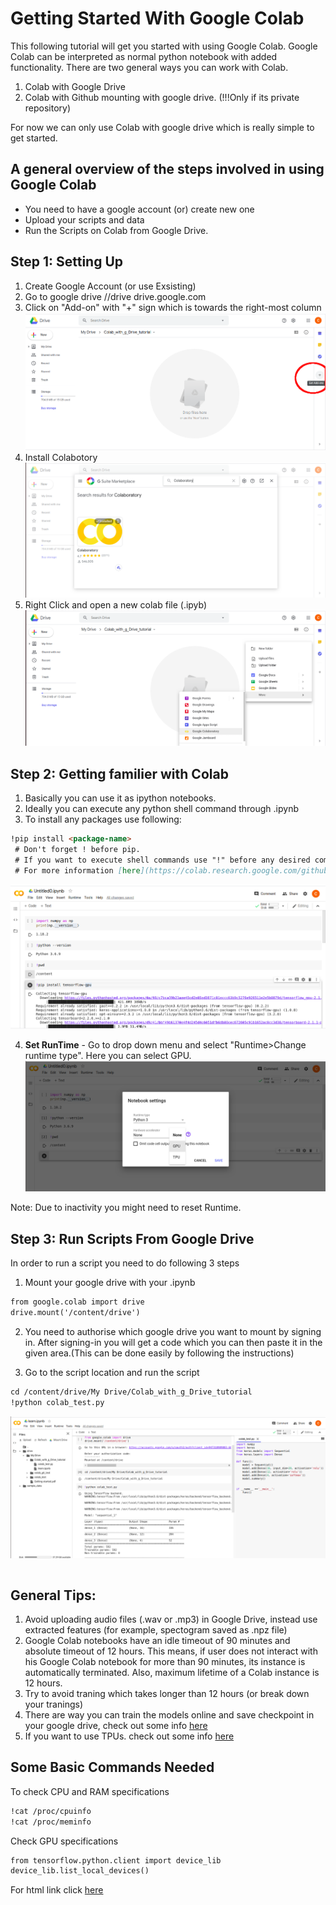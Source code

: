 # Getting Started With Google Colab


This following tutorial will get you started with using Google Colab. 
Google Colab can be interpreted as normal python notebook with added functionality. There are two general ways you can work with Colab.

1. Colab with Google Drive
2. Colab with Github mounting with google drive. (!!!Only if its private repository)

For now we can only use Colab with google drive which is really simple to get started. 

## A general overview of the steps involved in using Google Colab
- You need to have a google account (or) create new one
- Upload your scripts and data
- Run the Scripts on Colab from Google Drive.



## Step 1: Setting Up
1. Create Google Account (or use Exsisting)
2. Go to google drive //drive drive.google.com
3. Click on "Add-on" with "+" sign which is towards the right-most column
![Add on](/images/setting_up_01.png)
4. Install Colabotory
![Install Colabotory](/images/setting_up_02.png)
5. Right Click and open a new colab file (.ipyb)
![newFIle](/images/setting_up_03.png)


## Step 2: Getting familier with Colab

1. Basically you can use it as ipython notebooks.
2. Ideally you can execute any python shell command through .ipynb 
3. To install any packages use following:
```markdown
!pip install <package-name> 
 # Don't forget ! before pip. 
 # If you want to execute shell commands use "!" before any desired command
 # For more information [here](https://colab.research.google.com/github/jakevdp/PythonDataScienceHandbook/blob/master/notebooks/01.05-IPython-And-Shell-Commands.ipynb)
```
![usingcolab01](/images/colab_basics_01.png)

4. **Set RunTime** - Go to drop down menu and select "Runtime>Change runtime type". Here you can select GPU.
![usingcolab01](/images/colab_basics_02.png)

Note: Due to inactivity you might need to reset Runtime.

## Step 3: Run Scripts From Google Drive

In order to run a script you need to do following 3 steps
1. Mount your google drive with your .ipynb 
```markdown
from google.colab import drive
drive.mount('/content/drive')
```

2. You need to authorise which google drive you want to mount by signing in. After signing-in you will get a code which you can then paste it in the given area.(This can be done easily by following the instructions)

3. Go to the script location and run the script
```markdown
cd /content/drive/My Drive/Colab_with_g_Drive_tutorial
!python colab_test.py
```
![usingcolab01](/images/colab_basics_03.png)
```markdown
```

## General Tips:
1. Avoid uploading audio files (.wav or .mp3) in Google Drive, instead use extracted features (for example, spectogram saved as .npz file)
2. Google Colab notebooks have an idle timeout of 90 minutes and absolute timeout of 12 hours. This means, if user does not interact with his Google Colab notebook for more than 90 minutes, its instance is automatically terminated. Also, maximum lifetime of a Colab instance is 12 hours.
3. Try to avoid traning which takes longer than 12 hours (or break down your tranings)
4. There are way you can train the models online and save checkpoint in your google drive, check out some info [here](https://mc.ai/how-to-save-and-upload-deep-learning-machine-learning-models-in-google-colab-using-google-drive/)
5. If you want to use TPUs. check out some info  [here](https://www.dlology.com/blog/how-to-train-keras-model-x20-times-faster-with-tpu-for-free/)

## Some Basic Commands Needed

To check CPU and RAM specifications
```markdown
!cat /proc/cpuinfo
!cat /proc/meminfo
```


Check GPU specifications
```markdown
from tensorflow.python.client import device_lib
device_lib.list_local_devices()
```

For html link click [here](https://christon-ragavan.github.io/Getting-Started-With-Colab/)

